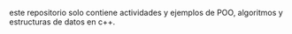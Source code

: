 este repositorio solo contiene actividades y ejemplos de POO, algoritmos y estructuras de datos en c++.
